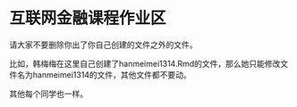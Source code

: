 # 互联网金融课程作业区

请大家不要删除你出了你自己创建的文件之外的文件。


比如，韩梅梅在这里自己创建了hanmeimei1314.Rmd的文件，那么她只能修改文件名为hanmeimei1314的文件，其他文件都不要动。

其他每个同学也一样。

